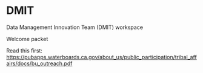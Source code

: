 # DMIT
Data Management Innovation Team (DMIT) workspace

Welcome packet

Read this first: https://pubapps.waterboards.ca.gov/about_us/public_participation/tribal_affairs/docs/bu_outreach.pdf 
